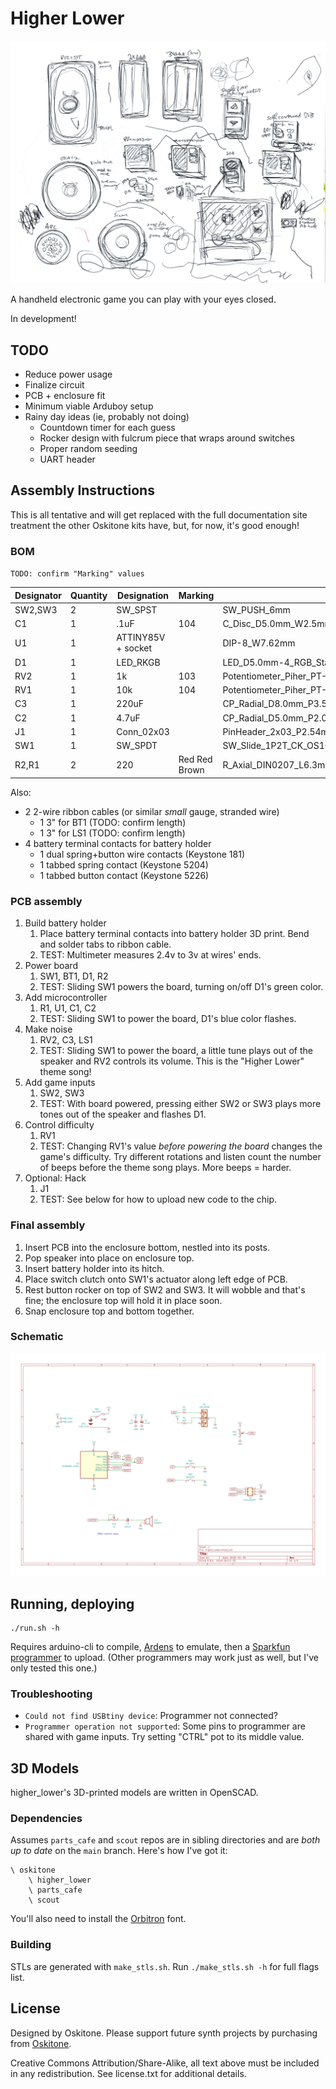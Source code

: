 # Higher Lower

![Drawing, traces of speakers and batteries, prospective enclosure layouts](misc/drawing-parts.png)

A handheld electronic game you can play with your eyes closed.

In development!

## TODO

- Reduce power usage
- Finalize circuit
- PCB + enclosure fit
- Minimum viable Arduboy setup
- Rainy day ideas (ie, probably not doing)
  - Countdown timer for each guess
  - Rocker design with fulcrum piece that wraps around switches
  - Proper random seeding
  - UART header

## Assembly Instructions

This is all tentative and will get replaced with the full documentation site treatment the other Oskitone kits have, but, for now, it's good enough!

### BOM

`TODO: confirm "Marking" values`

| Designator | Quantity | Designation        | Marking       | Package                                           |
| ---------- | -------- | ------------------ | ------------- | ------------------------------------------------- |
| SW2,SW3    | 2        | SW_SPST            |               | SW_PUSH_6mm                                       |
| C1         | 1        | .1uF               | 104           | C_Disc_D5.0mm_W2.5mm_P5.00mm                      |
| U1         | 1        | ATTINY85V + socket |               | DIP-8_W7.62mm                                     |
| D1         | 1        | LED_RKGB           |               | LED_D5.0mm-4_RGB_Staggered_Pins                   |
| RV2        | 1        | 1k                 | 103           | Potentiometer_Piher_PT-6-V_Vertical-mirror        |
| RV1        | 1        | 10k                | 104           | Potentiometer_Piher_PT-6-V_Vertical-mirror        |
| C3         | 1        | 220uF              |               | CP_Radial_D8.0mm_P3.50mm                          |
| C2         | 1        | 4.7uF              |               | CP_Radial_D5.0mm_P2.00mm                          |
| J1         | 1        | Conn_02x03         |               | PinHeader_2x03_P2.54mm_Vertical                   |
| SW1        | 1        | SW_SPDT            |               | SW_Slide_1P2T_CK_OS102011MS2Q                     |
| R2,R1      | 2        | 220                | Red Red Brown | R_Axial_DIN0207_L6.3mm_D2.5mm_P10.16mm_Horizontal |

Also:

- 2 2-wire ribbon cables (or similar _small_ gauge, stranded wire)
  - 1 3" for BT1 (TODO: confirm length)
  - 1 3" for LS1 (TODO: confirm length)
- 4 battery terminal contacts for battery holder
  - 1 dual spring+button wire contacts (Keystone 181)
  - 1 tabbed spring contact (Keystone 5204)
  - 1 tabbed button contact (Keystone 5226)

### PCB assembly

1. Build battery holder
   1. Place battery terminal contacts into battery holder 3D print. Bend and solder tabs to ribbon cable.
   2. TEST: Multimeter measures 2.4v to 3v at wires' ends.
2. Power board
   1. SW1, BT1, D1, R2
   2. TEST: Sliding SW1 powers the board, turning on/off D1's green color.
3. Add microcontroller
   1. R1, U1, C1, C2
   2. TEST: Sliding SW1 to power the board, D1's blue color flashes.
4. Make noise
   1. RV2, C3, LS1
   2. TEST: Sliding SW1 to power the board, a little tune plays out of the speaker and RV2 controls its volume. This is the "Higher Lower" theme song!
5. Add game inputs
   1. SW2, SW3
   2. TEST: With board powered, pressing either SW2 or SW3 plays more tones out of the speaker and flashes D1.
6. Control difficulty
   1. RV1
   2. TEST: Changing RV1's value _before powering the board_ changes the game's difficulty. Try different rotations and listen count the number of beeps before the theme song plays. More beeps = harder.
7. Optional: Hack
   1. J1
   2. TEST: See below for how to upload new code to the chip.

### Final assembly

1. Insert PCB into the enclosure bottom, nestled into its posts.
2. Pop speaker into place on enclosure top.
3. Insert battery holder into its hitch.
4. Place switch clutch onto SW1's actuator along left edge of PCB.
5. Rest button rocker on top of SW2 and SW3. It will wobble and that's fine; the enclosure top will hold it in place soon.
6. Snap enclosure top and bottom together.

### Schematic

![Higher Lower schematic](kicad/higher_lower-schematic.svg)

## Running, deploying

    ./run.sh -h

Requires arduino-cli to compile, [Ardens](https://github.com/tiberiusbrown/Ardens) to emulate, then a [Sparkfun programmer](https://www.sparkfun.com/products/9825) to upload. (Other programmers may work just as well, but I've only tested this one.)

### Troubleshooting

- `Could not find USBtiny device`: Programmer not connected?
- `Programmer operation not supported`: Some pins to programmer are shared with game inputs. Try setting "CTRL" pot to its middle value.

## 3D Models

higher_lower's 3D-printed models are written in OpenSCAD.

### Dependencies

Assumes `parts_cafe` and `scout` repos are in sibling directories and are _both up to date_ on the `main` branch. Here's how I've got it:

    \ oskitone
        \ higher_lower
        \ parts_cafe
        \ scout

You'll also need to install the [Orbitron](https://fonts.google.com/specimen/Orbitron) font.

### Building

STLs are generated with `make_stls.sh`. Run `./make_stls.sh -h` for full flags list.

## License

Designed by Oskitone. Please support future synth projects by purchasing from [Oskitone](https://www.oskitone.com/).

Creative Commons Attribution/Share-Alike, all text above must be included in any redistribution. See license.txt for additional details.
